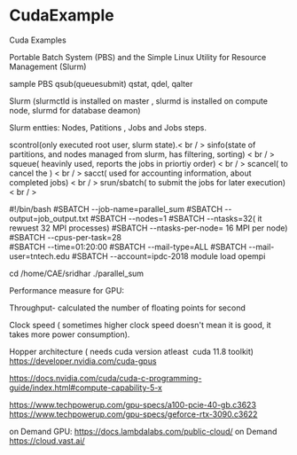 # CudaExample
Cuda Examples 

Portable Batch System (PBS) and the Simple Linux Utility for Resource Management (Slurm) 

sample PBS 
qsub(queuesubmit) qstat, qdel, qalter



Slurm (slurmctld is installed on master , slurmd is installed on compute node, slurmd for database deamon)

Slurm entties:
Nodes, Patitions , Jobs and Jobs steps.

scontrol(only executed root user, slurm state).< br / >
sinfo(state of partitions, and nodes managed from slurm, has filtering, sorting) < br / >
squeue( heavinly used, reports the jobs in priortiy order) < br / >
scancel( to cancel the ) < br / >
sacct( used for accounting information, about completed jobs) < br / >
srun/sbatch( to submit the jobs for later execution) < br / >



#!/bin/bash
#SBATCH --job-name=parallel_sum
#SBATCH --output=job_output.txt
#SBATCH --nodes=1
#SBATCH --ntasks=32( it rewuest 32 MPI processes)
#SBATCH --ntasks-per-node= 16 MPI per node)
#SBATCH --cpus-per-task=28  
#SBATCH --time=01:20:00
#SBATCH --mail-type=ALL
#SBATCH --mail-user=tntech.edu
#SBATCH --account=ipdc-2018
module load opempi

cd /home/CAE/sridhar
./parallel_sum


Performance measure for GPU:


Throughput-    calculated the number of floating points for second

Clock speed  ( sometimes higher clock speed doesn't mean it is good, it takes more power consumption).

Hopper architecture ( needs cuda version atleast  cuda 11.8 toolkit)
https://developer.nvidia.com/cuda-gpus

https://docs.nvidia.com/cuda/cuda-c-programming-guide/index.html#compute-capability-5-x

https://www.techpowerup.com/gpu-specs/a100-pcie-40-gb.c3623
https://www.techpowerup.com/gpu-specs/geforce-rtx-3090.c3622


on Demand GPU: https://docs.lambdalabs.com/public-cloud/
on Demand https://cloud.vast.ai/



